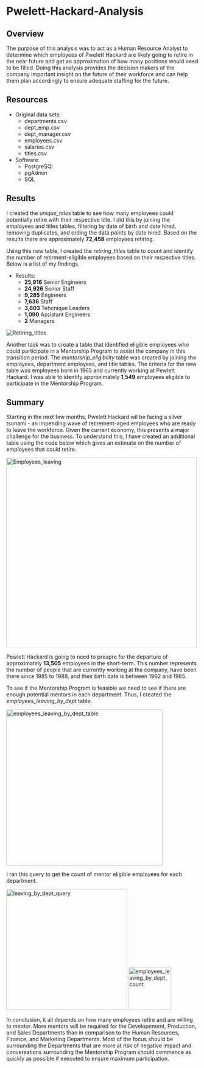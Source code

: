# Pwelett-Hackard-Analysis
## Overview
The purpose of this analysis was to act as a Human Resource Analyst to determine which employees of Pwelett Hackard are likely going to retire in the near future and get an approximation of how many positions would need to be filled. Doing this analysis provides the decision makers of the company important insight on the future of their workforce and can help them plan accordingly to ensure adequate staffing for the future.
## Resources
* Original data sets:
    * departments.csv
    * dept_emp.csv
    * dept_manager.csv
    * employees.csv
    * salaries.csv
    * titles.csv
* Software:
    * PostgreSQl
    * pgAdmin
    * SQL

## Results
I created the *unique_titles* table to see how many employees could potentially retire with their respective title. I did this by joining the employees and titles tables, filtering by date of birth and date hired, removing duplicates, and ording the data points by date hired. Based on the results there are approximately **72,458** employees retiring.

Using this new table, I created the *retiring_titles* table to count and identify the number of retirment-eligible employees based on their respective titles. Below is a list of my findings.
* Results:
    * **25,916** Senior Engineers
    * **24,926** Senior Staff
    * **9,285** Engineers
    * **7,636** Staff
    * **3,603** Tehcnique Leaders
    * **1,090** Assistant Engineers
    * **2** Managers

![Retiring_titles](https://user-images.githubusercontent.com/107579508/182459238-2f3c97b2-f156-479f-a22a-dc5f2bfa4a93.png)

Another task was to create a table that identified eligible employees who could participate in a Mentorship Program to assist the company in this transition period. The *mentorship_eligibility* table was created by joining the employees, department employees, and title tables. The criteria for the new table was employees born in 1965 and currently working at Pewlett Hackard. I was able to identify approximately **1,549** employees eligible to participate in the Mentorship Program. 

## Summary
Starting in the next few months, Pwelett Hackard wil be facing a silver tsunami - an impending wave of retirement-aged employees who are ready to leave the workforce. Given the current economy, this presents a major challenge for the business. To understand this, I have created an additional table using the code below which gives an estimate on the number of employees that could retire.

<img width="500" alt="Employees_leaving" src="https://user-images.githubusercontent.com/107579508/182467690-dbf6cbc0-7f6b-4dfc-b40c-aa33e475653d.png">

Pewlett Hackard is going to need to preapre for the departure of approximately **13,505** employees in the short-term. This number represents the number of people that are currently working at the company, have been there since 1985 to 1988, and their birth date is between 1962 and 1965. 

To see if the Mentorship Program is feasible we need to see if there are enough potential mentors in each department. Thus, I created the *employees_leaving_by_dept* table.

<img width="410" alt="employees_leaving_by_dept_table" src="https://user-images.githubusercontent.com/107579508/182469466-e37222e7-cea7-4c22-be52-d711afb5910b.png">

I ran this query to get the count of mentor eligible employees for each department.

<img width="317" alt="leaving_by_dept_query" src="https://user-images.githubusercontent.com/107579508/182469713-f1f54d2e-8907-482b-927d-5ef63b7271bc.png">

<img width="112" alt="employees_leaving_by_dept_count" src="https://user-images.githubusercontent.com/107579508/182469515-dd127290-2b9c-46d8-ad65-0ef37991ca93.png">

In conclusion, it all depends on how many employees retire and are willing to mentor. More mentors will be required for the Developement, Production, and Sales Departments than in comparison to the Human Resources, Finance, and Marketing Departments. Most of the focus should be surrounding the Departments that are more at risk of negative impact and conversations surrounding the Mentorship Program should commence as quickly as possible if executed to ensure maximum participation.
